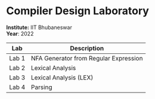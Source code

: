 # Compiler Design Laboratory

**Institute:** IIT Bhubaneswar\
**Year**: 2022

| Lab   | Description                           |
| ----- | ------------------------------------- |
| Lab 1 | NFA Generator from Regular Expression |
| Lab 2 | Lexical Analysis                      |
| Lab 3 | Lexical Analysis (LEX)                |
| Lab 4 | Parsing                               |
